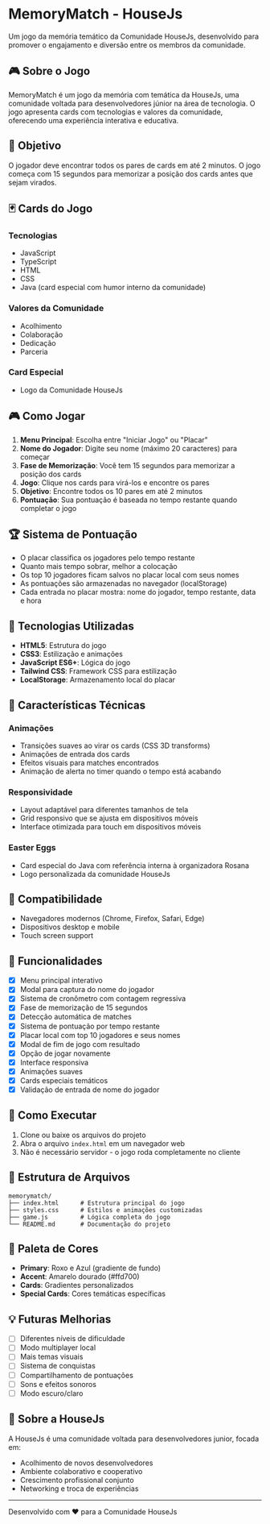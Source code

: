 # MemoryMatch - HouseJs

Um jogo da memória temático da Comunidade HouseJs, desenvolvido para promover o engajamento e diversão entre os membros da comunidade.

## 🎮 Sobre o Jogo

MemoryMatch é um jogo da memória com temática da HouseJs, uma comunidade voltada para desenvolvedores júnior na área de tecnologia. O jogo apresenta cards com tecnologias e valores da comunidade, oferecendo uma experiência interativa e educativa.

## 🎯 Objetivo

O jogador deve encontrar todos os pares de cards em até 2 minutos. O jogo começa com 15 segundos para memorizar a posição dos cards antes que sejam virados.

## 🃏 Cards do Jogo

### Tecnologias
- JavaScript
- TypeScript
- HTML
- CSS
- Java (card especial com humor interno da comunidade)

### Valores da Comunidade
- Acolhimento
- Colaboração
- Dedicação
- Parceria

### Card Especial
- Logo da Comunidade HouseJs

## 🎮 Como Jogar

1. **Menu Principal**: Escolha entre "Iniciar Jogo" ou "Placar"
2. **Nome do Jogador**: Digite seu nome (máximo 20 caracteres) para começar
3. **Fase de Memorização**: Você tem 15 segundos para memorizar a posição dos cards
4. **Jogo**: Clique nos cards para virá-los e encontre os pares
5. **Objetivo**: Encontre todos os 10 pares em até 2 minutos
6. **Pontuação**: Sua pontuação é baseada no tempo restante quando completar o jogo

## 🏆 Sistema de Pontuação

- O placar classifica os jogadores pelo tempo restante
- Quanto mais tempo sobrar, melhor a colocação
- Os top 10 jogadores ficam salvos no placar local com seus nomes
- As pontuações são armazenadas no navegador (localStorage)
- Cada entrada no placar mostra: nome do jogador, tempo restante, data e hora

## 🚀 Tecnologias Utilizadas

- **HTML5**: Estrutura do jogo
- **CSS3**: Estilização e animações
- **JavaScript ES6+**: Lógica do jogo
- **Tailwind CSS**: Framework CSS para estilização
- **LocalStorage**: Armazenamento local do placar

## 🎨 Características Técnicas

### Animações
- Transições suaves ao virar os cards (CSS 3D transforms)
- Animações de entrada dos cards
- Efeitos visuais para matches encontrados
- Animação de alerta no timer quando o tempo está acabando

### Responsividade
- Layout adaptável para diferentes tamanhos de tela
- Grid responsivo que se ajusta em dispositivos móveis
- Interface otimizada para touch em dispositivos móveis

### Easter Eggs
- Card especial do Java com referência interna à organizadora Rosana
- Logo personalizada da comunidade HouseJs

## 📱 Compatibilidade

- Navegadores modernos (Chrome, Firefox, Safari, Edge)
- Dispositivos desktop e mobile
- Touch screen support

## 🎯 Funcionalidades

- [x] Menu principal interativo
- [x] Modal para captura do nome do jogador
- [x] Sistema de cronômetro com contagem regressiva
- [x] Fase de memorização de 15 segundos
- [x] Detecção automática de matches
- [x] Sistema de pontuação por tempo restante
- [x] Placar local com top 10 jogadores e seus nomes
- [x] Modal de fim de jogo com resultado
- [x] Opção de jogar novamente
- [x] Interface responsiva
- [x] Animações suaves
- [x] Cards especiais temáticos
- [x] Validação de entrada de nome do jogador

## 🔧 Como Executar

1. Clone ou baixe os arquivos do projeto
2. Abra o arquivo `index.html` em um navegador web
3. Não é necessário servidor - o jogo roda completamente no cliente

## 📁 Estrutura de Arquivos

```
memorymatch/
├── index.html      # Estrutura principal do jogo
├── styles.css      # Estilos e animações customizadas
├── game.js         # Lógica completa do jogo
└── README.md       # Documentação do projeto
```

## 🎨 Paleta de Cores

- **Primary**: Roxo e Azul (gradiente de fundo)
- **Accent**: Amarelo dourado (#ffd700)
- **Cards**: Gradientes personalizados
- **Special Cards**: Cores temáticas específicas

## 💡 Futuras Melhorias

- [ ] Diferentes níveis de dificuldade
- [ ] Modo multiplayer local
- [ ] Mais temas visuais
- [ ] Sistema de conquistas
- [ ] Compartilhamento de pontuações
- [ ] Sons e efeitos sonoros
- [ ] Modo escuro/claro

## 👥 Sobre a HouseJs

A HouseJs é uma comunidade voltada para desenvolvedores junior, focada em:
- Acolhimento de novos desenvolvedores
- Ambiente colaborativo e cooperativo
- Crescimento profissional conjunto
- Networking e troca de experiências

---

Desenvolvido com ❤️ para a Comunidade HouseJs
